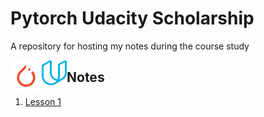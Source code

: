 # Pytorch Udacity Scholarship
A repository for hosting my notes during the course study

<img src="/images/pytorch_logo.png" align="left" width="50" height="50" alt="PyTorch Logo"> <img src="/images/Udacity_logo_256.png" align="left" width="40" height="40" alt="Udacity Logo">


## Notes

1. [Lesson 1](/notes/Lesson-2.md)
